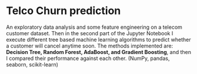 # Telco Churn prediction

An exploratory data analysis and some feature engineering on a telecom customer dataset. Then in the second part of the Jupyter Notebook I execute different tree based machine learning algorithms to predict whether a customer will cancel anytime soon. The methods implemented are: **Decision Tree, Random Forest, AdaBoost, and Gradient Boosting**, and then I compared their performance against each other. (NumPy, pandas, seaborn, scikit-learn)
